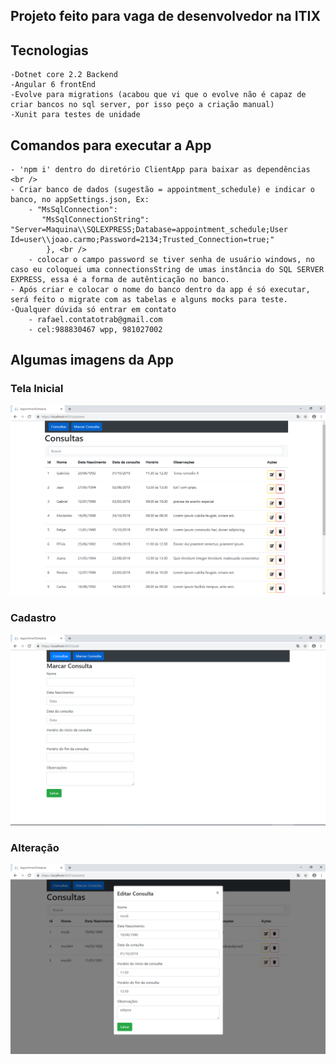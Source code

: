## Projeto feito para vaga de desenvolvedor na ITIX 

## Tecnologias
	-Dotnet core 2.2 Backend 
	-Angular 6 frontEnd 
	-Evolve para migrations (acabou que vi que o evolve não é capaz de criar bancos no sql server, por isso peço a criação manual)
	-Xunit para testes de unidade 

## Comandos para executar a App 
	- 'npm i' dentro do diretório ClientApp para baixar as dependências <br />
	- Criar banco de dados (sugestão = appointment_schedule) e indicar o banco, no appSettings.json, Ex:
		- "MsSqlConnection":
		   "MsSqlConnectionString": "Server=Maquina\\SQLEXPRESS;Database=appointment_schedule;User Id=user\\joao.carmo;Password=2134;Trusted_Connection=true;" 
			}, <br />
		- colocar o campo password se tiver senha de usuário windows, no caso eu coloquei uma connectionsString de umas instância do SQL SERVER EXPRESS, essa é a forma de autênticação no banco.
	- Após criar e colocar o nome do banco dentro da app é só executar, será feito o migrate com as tabelas e alguns mocks para teste.
	-Qualquer dúvida só entrar em contato 
		- rafael.contatotrab@gmail.com 
		- cel:988830467 wpp, 981027002 
		
## Algumas imagens da App
### Tela Inicial
![alt text](./AppointmentSchedule/ClientApp/src/assets/telaInicio.png) 
	
	
### Cadastro
![alt text](./AppointmentSchedule/ClientApp/src/assets/telaInicio2.png)
	
### Alteração
![alt text](./AppointmentSchedule/ClientApp/src/assets/telaInicio3.png)

